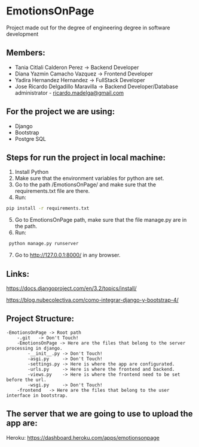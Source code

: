 # EmotionsOnPage

Project made out for the degree of engineering degree in software development

## Members:

-   Tania Citlali Calderon Perez -> Backend Developer
-   Diana Yazmin Camacho Vazquez -> Frontend Developer
-   Yadira Hernandez Hernandez -> FullStack Developer
-   Jose Ricardo Delgadillo Maravilla -> Backend Developer/Database administrator - ricardo.madelga@gmail.com

## For the project we are using:

-   Django
-   Bootstrap
-   Postgre SQL

## Steps for run the project in local machine:

1.  Install Python
2.  Make sure that the environment variables for python are set.
3.  Go to the path /EmotionsOnPage/ and make sure that the requirements.txt file are there.
4.  Run: 

```bash
pip install -r requirements.txt
```

5.  Go to EmotionsOnPage path, make sure that the file manage.py are in the path.
6.  Run:

```bash
 python manage.py runserver
```

7.  Go to <http://127.0.0.1:8000/> in any browser.

## Links:

<https://docs.djangoproject.com/en/3.2/topics/install/>

<https://blog.nubecolectiva.com/como-integrar-django-y-bootstrap-4/>

## Project Structure:

    -EmotionsOnPage -> Root path
        -.git   -> Don't Touch!
        -EmotionsOnPage -> Here are the files that belong to the server processing in django.
            -__init__.py -> Don't Touch!
            -asgi.py     -> Don't Touch!
            -settings.py -> Here is where the app are configurated.
            -urls.py     -> Here is where the frontend and backend.
            -views.py    -> Here is where the frontend need to be set before the url.
            -wsgi.py     -> Don't Touch!
        -frontend   -> Here are the files that belong to the user interface in bootstrap.

## The server that we are going to use to upload the app are:

Heroku: <https://dashboard.heroku.com/apps/emotionsonpage>
